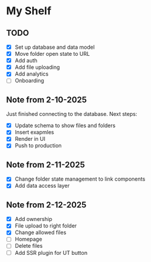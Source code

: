 # My Shelf

## TODO

- [x] Set up database and data model
- [x] Move folder open state to URL
- [x] Add auth
- [x] Add file uploading
- [x] Add analytics
- [ ] Onboarding

## Note from 2-10-2025

Just finished connecting to the database. Next steps:

- [x] Update schema to show files and folders
- [x] Insert exapmles
- [x] Render in UI
- [x] Push to production

## Note from 2-11-2025

- [x] Change folder state management to link components
- [x] Add data access layer

## Note from 2-12-2025

- [x] Add ownership
- [x] File upload to right folder
- [x] Change allowed files
- [ ] Homepage
- [ ] Delete files
- [ ] Add SSR plugin for UT button